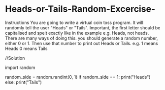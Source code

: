 # Heads-or-Tails-Random-Excercise-
Instructions  You are going to write a virtual coin toss program. It will randomly tell the user "Heads" or "Tails".  Important, the first letter should be capitalised and spelt exactly like in the example e.g. Heads, not heads.  There are many ways of doing this. you should generate a random number, either 0 or 1. Then use that number to print out Heads or Tails.  e.g. 1 means Heads 0 means Tails 

//Solution  

import random

random_side = random.randint(0, 1)
if random_side == 1:
  print("Heads")
else:
  print("Tails")
